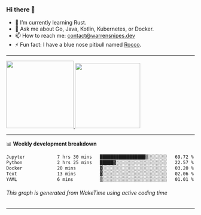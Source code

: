### Hi there 👋

- 🌱 I’m currently learning Rust.
- 💬 Ask me about Go, Java, Kotlin, Kubernetes, or Docker.
- 📫 How to reach me: contact@warrensnipes.dev
- ⚡ Fun fact: I have a blue nose pitbull named [Rocco](https://i.imgur.com/iLsSCKu.jpg).

-------


<a href="https://github.com/LockedThread/LockedThread">
  <img height="180em" src="https://github-readme-stats.vercel.app/api?username=LockedThread&theme=transparent&bg_color=00000000&show_icons=true&count_private=true" />
  <img height="174em" src="https://github-readme-stats.vercel.app/api/top-langs?username=LockedThread&theme=transparent&layout=compact&hide_progress=true&bg_color=00000000" />
  </a>

-------

📊 **Weekly development breakdown**
<!--START_SECTION:waka-->

```txt
Jupyter            7 hrs 30 mins   █████████████████▒░░░░░░░   69.72 %
Python             2 hrs 25 mins   █████▓░░░░░░░░░░░░░░░░░░░   22.57 %
Docker             20 mins         ▓░░░░░░░░░░░░░░░░░░░░░░░░   03.20 %
Text               13 mins         ▓░░░░░░░░░░░░░░░░░░░░░░░░   02.06 %
YAML               6 mins          ▒░░░░░░░░░░░░░░░░░░░░░░░░   01.01 %
```

<!--END_SECTION:waka-->
###### *This graph is generated from WakeTime using active coding time*
-------
